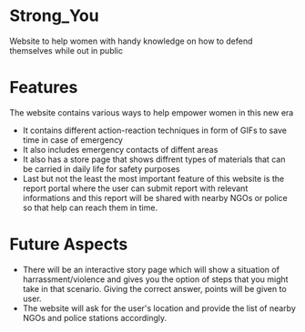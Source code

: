 # Strong_You
Website to help women with handy knowledge on how to defend themselves while out in public

# Features
The website contains various ways to help empower women in this new era
  * It contains different action-reaction techniques in form of GIFs to save time in case of emergency
  * It also includes emergency contacts of diffent areas
  * It also has a store page that shows diffrent types of materials that can be carried in daily life for safety purposes
  * Last but not the least the most important feature of this website is the report portal where the user can submit report with relevant informations and this report will be shared with nearby NGOs or police so that help can reach them in time.

# Future Aspects
* There will be an interactive story page which will show a situation of harrassment/violence and gives you the option of steps that you might take in that scenario. Giving the correct answer, points will be given to user.
* The website will ask for the user's location and provide the list of nearby NGOs and police stations accordingly.
